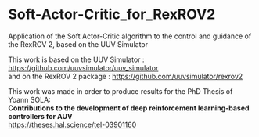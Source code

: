 # Soft-Actor-Critic_for_RexROV2
Application of the Soft Actor-Critic algorithm to the control and guidance of the RexROV 2, based on the UUV Simulator

This work is based on the UUV Simulator : https://github.com/uuvsimulator/uuv_simulator  
and on the RexROV 2 package : https://github.com/uuvsimulator/rexrov2

This work was made in order to produce results for the PhD Thesis of Yoann SOLA:  
**Contributions to the development of deep reinforcement learning-based controllers for AUV**  
https://theses.hal.science/tel-03901160
